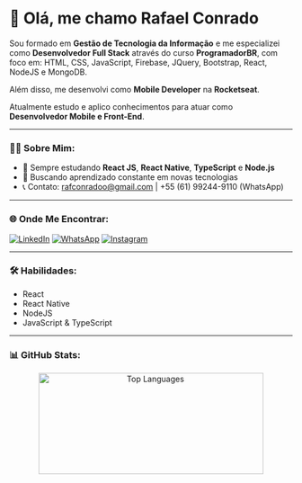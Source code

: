 # 👋 Olá, me chamo Rafael Conrado

Sou formado em **Gestão de Tecnologia da Informação** e me especializei como **Desenvolvedor Full Stack** através do curso **ProgramadorBR**, com foco em: HTML, CSS, JavaScript, Firebase, JQuery, Bootstrap, React, NodeJS e MongoDB.

Além disso, me desenvolvi como **Mobile Developer** na **Rocketseat**.

Atualmente estudo e aplico conhecimentos para atuar como **Desenvolvedor Mobile e Front-End**.

---

### 🧑‍💻 Sobre Mim:

- 📘 Sempre estudando **React JS**, **React Native**, **TypeScript** e **Node.js**
- 🎯 Buscando aprendizado constante em novas tecnologias
- 📞 Contato: [rafconradoo@gmail.com](mailto:rafconradoo@gmail.com) | +55 (61) 99244-9110 (WhatsApp)

---

### 🌐 Onde Me Encontrar:

[![LinkedIn](https://img.shields.io/badge/LinkedIn-0077B5?style=for-the-badge&logo=linkedin&logoColor=white)](https://www.linkedin.com/in/rafconradoo/)
[![WhatsApp](https://img.shields.io/badge/WhatsApp-25D366?style=for-the-badge&logo=whatsapp&logoColor=white)](https://wa.me/61992449110)
[![Instagram](https://img.shields.io/badge/Instagram-E4405F?style=for-the-badge&logo=instagram&logoColor=white)](https://www.instagram.com/rafconrado/)

---

### 🛠️ Habilidades:

- React
- React Native
- NodeJS
- JavaScript & TypeScript

---

### 📊 GitHub Stats:

<p align="center">
  <img height="180em" width="400px" src="https://github-readme-stats.vercel.app/api/top-langs/?username=rafconrado&layout=compact&theme=dark&hide_title=true&hide_border=true" alt="Top Languages" />
</p>
